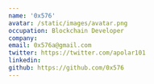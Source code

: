 ```yaml
---
name: '0x576'
avatar: /static/images/avatar.png
occupation: Blockchain Developer
company:
email: 0x576a@gmail.com
twitter: https://twitter.com/apolar101
linkedin:
github: https://github.com/0x576
---
```

